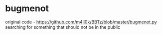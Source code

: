 # bugmenot
original code - https://github.com/m4ll0k/BBTz/blob/master/bugmenot.py
searching for something that should not be in the public
